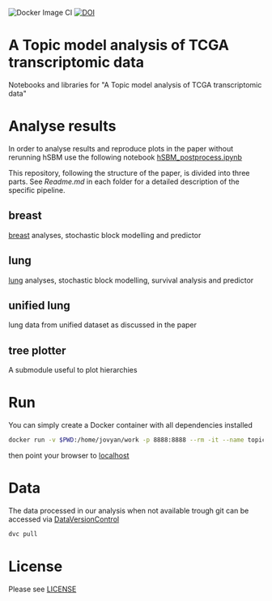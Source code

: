 ![Docker Image CI](https://github.com/fvalle1/cancers/workflows/Docker%20Image%20CI/badge.svg)
[![DOI](https://zenodo.org/badge/DOI/10.TBA/TBA.svg)](https://doi.org/TBA)


# A Topic model analysis of TCGA transcriptomic data
Notebooks and libraries for "A Topic model analysis of TCGA transcriptomic data"

# Analyse results

In order to analyse results and reproduce plots in the paper without rerunning hSBM use the following notebook [hSBM_postprocess.ipynb](hSBM_postprocess.ipynb)

This repository, following the structure of the paper, is divided into three parts. See *Readme.md* in each folder for a detailed description of the specific pipeline.

## breast
[breast](breast) analyses, stochastic block modelling and predictor

## lung
[lung](lung) analyses, stochastic block modelling, survival analysis and predictor

## unified lung
lung data from unified dataset as discussed in the paper


## tree plotter

A submodule useful to plot hierarchies

# Run
You can simply create a Docker container with all dependencies installed

```bash
docker run -v $PWD:/home/jovyan/work -p 8888:8888 --rm -it --name topic_tcga docker.pkg.github.com/fvalle1/topictcga/topic:latest
```

then point your browser to [localhost](http://localhost:8888)

# Data
The data processed in our analysis when not available trough git can be accessed via [DataVersionControl](https://dvc.org)
```bash
dvc pull
```

# License
Please see [LICENSE](LICENSE)
